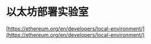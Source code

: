 # 以太坊部署实验室

[https://ethereum.org/en/developers/local-environment/](https://ethereum.org/en/developers/local-environment/)

